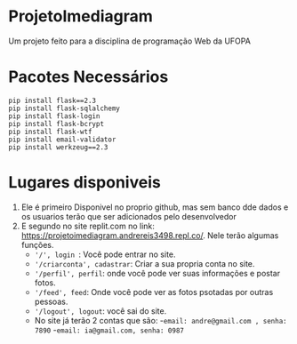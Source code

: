 # ProjetoImediagram
Um projeto feito para a disciplina de programação Web da UFOPA

# Pacotes Necessários

````
pip install flask==2.3
pip install flask-sqlalchemy
pip install flask-login
pip install flask-bcrypt
pip install flask-wtf
pip install email-validator
pip install werkzeug==2.3
````
# Lugares disponiveis
1. Ele é primeiro Disponivel no proprio github, mas sem banco dde dados e os usuarios terão que ser adicionados pelo desenvolvedor
2. E segundo no site replit.com no link: https://projetoimediagram.andrereis3498.repl.co/.
    Nele terão algumas funções.
   - `'/', login `: Você pode entrar no site.
   - `'/criarconta', cadastrar`: Criar a sua propria conta no site.
   - `'/perfil', perfil`: onde você pode ver suas informações e postar fotos.
   - `'/feed', feed`: Onde você pode ver as fotos psotadas por outras pessoas.
   - `'/logout', logout`: você sai do site.
   - No site já terão 2 contas que são:
       -`email: andre@gmail.com , senha: 7890`
       -`email: ia@gmail.com, senha: 0987` 


